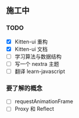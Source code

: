 ## 施工中

### TODO

- [x] Kitten-ui 重构
- [x] Kitten-ui 文档
- [ ] 学习算法与数据结构
- [ ] 写一个 nextra 主题
- [ ] 翻译 learn-javascript

### 要了解的概念

- [ ] requestAnimationFrame
- [ ] Proxy 和 Reflect

<!-- 
浏览器原理、Web 发展历史、互联网起源、JS 语言的演变有着深入的理解的看法。
 -->
